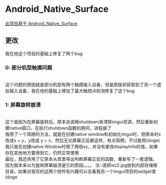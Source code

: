 # Android_Native_Surface
[此项目基于 Android_Native_Surface](https://github.com/fgsqme/Android_Native_Surface)

## 更改
我在他这个项目的基础上修复了两个bug
<br>
### 0: 部分机型触摸问题
<br>
这个问题的原因就是部分机型有两个触摸输入设备，但是原版却获取到了另一个虚拟输入设备，我在他的基础上增加了最大触控点检测修复了这个bug


### 1: 屏幕旋转崩溃
<br>
这个是因为在屏幕旋转后，原本会调用shutdown来清除imgui资源，然后重新创建native窗口，在执行shutdown函数的期间，进程崩了
<br>
我用了一个简陋的方法，就是在创建native window和初始化imgui时，把原本的x改成x + y，y改成 y + x，然后无论屏幕正反都这样，有点简陋，不过能用(doge)
我只是在创建native Window时用了两倍xy，并没有更改displayInfo的值，如果你在其他地方要用到它，仍然正常使用
<br>
最后，我还弃用了它原本从库里导出判断屏幕正反的函数，重新写了一套逻辑。
因为我本来以为旋转屏幕崩溃是它的原因。。。。
注::请把wz2.jpg放到内部存储根目录，如果对我写的这两个控件有兴趣可以去看我另一个imgui项目的widget类(doge
